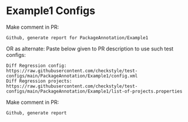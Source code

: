 # Example1 Configs
Make comment in PR:
```
Github, generate report for PackageAnnotation/Example1
```
OR as alternate:
Paste below given to PR description to use such test configs:
```
Diff Regression config: https://raw.githubusercontent.com/checkstyle/test-configs/main/PackageAnnotation/Example1/config.xml
Diff Regression projects: https://raw.githubusercontent.com/checkstyle/test-configs/main/PackageAnnotation/Example1/list-of-projects.properties
```
Make comment in PR:
```
Github, generate report
```
